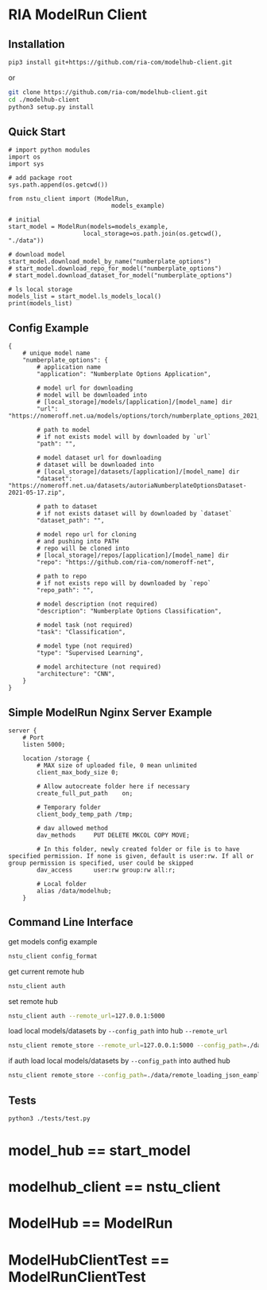 # RIA ModelRun Client

## Installation
```bash
pip3 install git+https://github.com/ria-com/modelhub-client.git
```
or
```bash
git clone https://github.com/ria-com/modelhub-client.git
cd ./modelhub-client
python3 setup.py install
```

## Quick Start
```python3
# import python modules
import os
import sys

# add package root
sys.path.append(os.getcwd())

from nstu_client import (ModelRun,
                             models_example)

# initial
start_model = ModelRun(models=models_example,
                     local_storage=os.path.join(os.getcwd(), "./data"))

# download model
start_model.download_model_by_name("numberplate_options")
# start_model.download_repo_for_model("numberplate_options")
# start_model.download_dataset_for_model("numberplate_options")

# ls local storage
models_list = start_model.ls_models_local()
print(models_list)
```

## Config Example
```python3
{   
    # unique model name
    "numberplate_options": {
        # application name 
        "application": "Numberplate Options Application",
        
        # model url for downloading 
        # model will be downloaded into 
        # [local_storage]/models/[application]/[model_name] dir
        "url": "https://nomeroff.net.ua/models/options/torch/numberplate_options_2021_05_23.pt",
        
        # path to model
        # if not exists model will by downloaded by `url`
        "path": "",
        
        # model dataset url for downloading
        # dataset will be downloaded into 
        # [local_storage]/datasets/[application]/[model_name] dir
        "dataset": "https://nomeroff.net.ua/datasets/autoriaNumberplateOptionsDataset-2021-05-17.zip",
        
        # path to dataset
        # if not exists dataset will by downloaded by `dataset`
        "dataset_path": "",
        
        # model repo url for cloning
        # and pushing into PATH
        # repo will be cloned into 
        # [local_storage]/repos/[application]/[model_name] dir
        "repo": "https://github.com/ria-com/nomeroff-net",
        
        # path to repo
        # if not exists repo will by downloaded by `repo`
        "repo_path": "",
        
        # model description (not required)
        "description": "Numberplate Options Classification",
        
        # model task (not required)
        "task": "Classification",
        
        # model type (not required)
        "type": "Supervised Learning",
        
        # model architecture (not required)
        "architecture": "CNN",
    }
}
```

## Simple ModelRun Nginx Server Example 
```nginx
server {
    # Port
    listen 5000;
    
    location /storage {
        # MAX size of uploaded file, 0 mean unlimited
        client_max_body_size 0;
        
        # Allow autocreate folder here if necessary
        create_full_put_path    on;
        
        # Temporary folder
        client_body_temp_path /tmp;
        
        # dav allowed method
        dav_methods     PUT DELETE MKCOL COPY MOVE;
        
        # In this folder, newly created folder or file is to have specified permission. If none is given, default is user:rw. If all or group permission is specified, user could be skipped
        dav_access      user:rw group:rw all:r;
        
        # Local folder
        alias /data/modelhub;
    }
```

## Command Line Interface
get models config example
```bash
nstu_client config_format
```

get current remote hub
```bash
nstu_client auth 
```

set remote hub
```bash
nstu_client auth --remote_url=127.0.0.1:5000 
```

load local models/datasets by `--config_path` into hub `--remote_url`
```bash
nstu_client remote_store --remote_url=127.0.0.1:5000 --config_path=./data/remote_loading_json_eample.json 
```

if auth load local models/datasets by `--config_path` into authed hub
```bash
nstu_client remote_store --config_path=./data/remote_loading_json_eample.json
```

## Tests
```bash
python3 ./tests/test.py
```


# model_hub == start_model
# modelhub_client == nstu_client
# ModelHub == ModelRun
# ModelHubClientTest == ModelRunClientTest